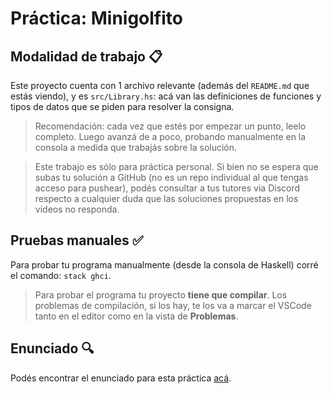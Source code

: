 # Práctica: Minigolfito

## Modalidad de trabajo :clipboard:

Este proyecto cuenta con 1 archivo relevante (además del `README.md` que estás viendo), y es `src/Library.hs`: acá van las definiciones de funciones y tipos de datos que se piden para resolver la consigna.

> Recomendación: cada vez que estés por empezar un punto, leelo completo. Luego avanzá de a poco, probando manualmente en la consola a medida que trabajás sobre la solución.

> Este trabajo es sólo para práctica personal. Si bien no se espera que subas tu solución a GitHub (no es un repo individual al que tengas acceso para pushear), podés consultar a tus tutores via Discord respecto a cualquier duda que las soluciones propuestas en los videos no responda.

## Pruebas manuales :white_check_mark:

Para probar tu programa manualmente (desde la consola de Haskell) corré el comando: `stack ghci`. 

> Para probar el programa tu proyecto **tiene que compilar**. Los problemas de compilación, si los hay, te los va a marcar el VSCode tanto en el editor como en la vista de **Problemas**.

## Enunciado :mag:

Podés encontrar el enunciado para esta práctica [acá](https://docs.google.com/document/d/e/2PACX-1vRkOd4mTaiEPPuDtYK0ln8x3Sswjim0Mioxvbs5zlShAZ2nqDSxpIv9WTsQCgaDq-K7fVako9QHPLD3/pub).
